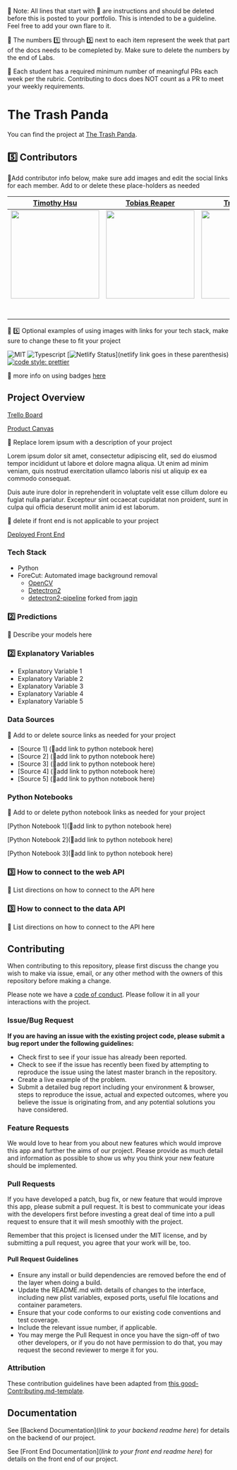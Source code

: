 🚫 Note: All lines that start with 🚫 are instructions and should be deleted before this is posted to your portfolio. This is intended to be a guideline. Feel free to add your own flare to it.

🚫 The numbers 1️⃣ through 5️⃣ next to each item represent the week that part of the docs needs to be comepleted by.  Make sure to delete the numbers by the end of Labs.

🚫 Each student has a required minimum number of meaningful PRs each week per the rubric.  Contributing to docs does NOT count as a PR to meet your weekly requirements.

# The Trash Panda

You can find the project at [The Trash Panda](https://www.thetrashpanda.com).

## 5️⃣ Contributors

🚫Add contributor info below, make sure add images and edit the social links for each member. Add to or delete these place-holders as needed

|                                              [Timothy Hsu](https://github.com/TimTree)                                               |                                          [Tobias Reaper](https://github.com/tobiasfyi)                                          |                                              [Trevor Clack](https://github.com/tclack88)                                              |                                             [Vera Mendes](https://github.com/VeraMendes)                                             |
| :----------------------------------------------------------------------------------------------------------------------------------: | :-----------------------------------------------------------------------------------------------------------------------------: | :-----------------------------------------------------------------------------------------------------------------------------------: | :----------------------------------------------------------------------------------------------------------------------------------: |
|         [<img src="https://avatars2.githubusercontent.com/u/7098478?s=460&v=4" width = "200" />](https://github.com/TimTree)         |    [<img src="https://avatars0.githubusercontent.com/u/45893143?s=400&v=4" width = "200" />](https://github.com/tobias-fyi)     |        [<img src="https://avatars3.githubusercontent.com/u/39845330?s=460&v=4" width = "200" />](https://github.com/tclack88)         |       [<img src="https://avatars0.githubusercontent.com/u/54785435?s=460&v=4" width = "200" />](https://github.com/VeraMendes)       |
|                         [<img src="https://github.com/favicon.ico" width="15">](https://github.com/TimTree)                          |                      [<img src="https://github.com/favicon.ico" width="15">](https://github.com/tobiasfyi)                      |                         [<img src="https://github.com/favicon.ico" width="15">](https://github.com/tclack88)                          |                        [<img src="https://github.com/favicon.ico" width="15">](https://github.com/VeraMendes)                        |
| [<img src="https://static.licdn.com/sc/h/al2o9zrvru7aqj8e1x2rzsrca" width="15">](https://www.linkedin.com/in/timothy-hsu-72877a171/) | [<img src="https://static.licdn.com/sc/h/al2o9zrvru7aqj8e1x2rzsrca" width="15">](https://www.linkedin.com/in/tobias-ea-reaper/) | [<img src="https://static.licdn.com/sc/h/al2o9zrvru7aqj8e1x2rzsrca" width="15">](https://www.linkedin.com/in/trevor-clack-774696184/) | [<img src="https://static.licdn.com/sc/h/al2o9zrvru7aqj8e1x2rzsrca" width="15">](https://www.linkedin.com/in/vera-mendes-1b7a60191/) |

🚫 5️⃣ Optional examples of using images with links for your tech stack, make sure to change these to fit your project

![MIT](https://img.shields.io/packagist/l/doctrine/orm.svg)
![Typescript](https://img.shields.io/npm/types/typescript.svg?style=flat)
[![Netlify Status](https://api.netlify.com/api/v1/badges/b5c4db1c-b10d-42c3-b157-3746edd9e81d/deploy-status)](netlify link goes in these parenthesis)
[![code style: prettier](https://img.shields.io/badge/code_style-prettier-ff69b4.svg?style=flat-square)](https://github.com/prettier/prettier)

🚫 more info on using badges [here](https://github.com/badges/shields)

## Project Overview

[Trello Board](https://github.com/Lambda-School-Labs/trashpanda-ds/projects/1)

[Product Canvas](https://www.notion.so/d2e8748fdffe4c66a0a6641582dd6b63?v=4c919ea10f204aa89cd9184d59a9e6f4)

🚫 Replace lorem ipsum with a description of your project

Lorem ipsum dolor sit amet, consectetur adipiscing elit, sed do eiusmod tempor incididunt ut labore et dolore magna aliqua. Ut enim ad minim veniam, quis nostrud exercitation ullamco laboris nisi ut aliquip ex ea commodo consequat.

Duis aute irure dolor in reprehenderit in voluptate velit esse cillum dolore eu fugiat nulla pariatur. Excepteur sint occaecat cupidatat non proident, sunt in culpa qui officia deserunt mollit anim id est laborum.

🚫  delete if front end is not applicable to your project

[Deployed Front End](https://www.thetrashpanda.com)

### Tech Stack

- Python
- ForeCut: Automated image background removal
  - [OpenCV](https://github.com/opencv/opencv)
  - [Detectron2](https://github.com/facebookresearch/detectron2)
  - [detectron2-pipeline](https://github.com/tobias-fyi/detectron2-pipeline) forked from [jagin](https://github.com/tobias-fyi/detectron2-pipeline)

### 2️⃣ Predictions

🚫 Describe your models here

### 2️⃣ Explanatory Variables

-   Explanatory Variable 1
-   Explanatory Variable 2
-   Explanatory Variable 3
-   Explanatory Variable 4
-   Explanatory Variable 5

### Data Sources

🚫  Add to or delete source links as needed for your project

-   [Source 1] (🚫add link to python notebook here)
-   [Source 2] (🚫add link to python notebook here)
-   [Source 3] (🚫add link to python notebook here)
-   [Source 4] (🚫add link to python notebook here)
-   [Source 5] (🚫add link to python notebook here)

### Python Notebooks

🚫  Add to or delete python notebook links as needed for your project

[Python Notebook 1](🚫add link to python notebook here)

[Python Notebook 2](🚫add link to python notebook here)

[Python Notebook 3](🚫add link to python notebook here)

### 3️⃣ How to connect to the web API

🚫 List directions on how to connect to the API here

### 3️⃣ How to connect to the data API

🚫 List directions on how to connect to the API here

## Contributing

When contributing to this repository, please first discuss the change you wish to make via issue, email, or any other method with the owners of this repository before making a change.

Please note we have a [code of conduct](./code_of_conduct.md.md). Please follow it in all your interactions with the project.

### Issue/Bug Request

 **If you are having an issue with the existing project code, please submit a bug report under the following guidelines:**

- Check first to see if your issue has already been reported.
- Check to see if the issue has recently been fixed by attempting to reproduce the issue using the latest master branch in the repository.
- Create a live example of the problem.
- Submit a detailed bug report including your environment & browser, steps to reproduce the issue, actual and expected outcomes,  where you believe the issue is originating from, and any potential solutions you have considered.

### Feature Requests

We would love to hear from you about new features which would improve this app and further the aims of our project. Please provide as much detail and information as possible to show us why you think your new feature should be implemented.

### Pull Requests

If you have developed a patch, bug fix, or new feature that would improve this app, please submit a pull request. It is best to communicate your ideas with the developers first before investing a great deal of time into a pull request to ensure that it will mesh smoothly with the project.

Remember that this project is licensed under the MIT license, and by submitting a pull request, you agree that your work will be, too.

#### Pull Request Guidelines

- Ensure any install or build dependencies are removed before the end of the layer when doing a build.
- Update the README.md with details of changes to the interface, including new plist variables, exposed ports, useful file locations and container parameters.
- Ensure that your code conforms to our existing code conventions and test coverage.
- Include the relevant issue number, if applicable.
- You may merge the Pull Request in once you have the sign-off of two other developers, or if you do not have permission to do that, you may request the second reviewer to merge it for you.

### Attribution

These contribution guidelines have been adapted from [this good-Contributing.md-template](https://gist.github.com/PurpleBooth/b24679402957c63ec426).

## Documentation

See [Backend Documentation](_link to your backend readme here_) for details on the backend of our project.

See [Front End Documentation](_link to your front end readme here_) for details on the front end of our project.
